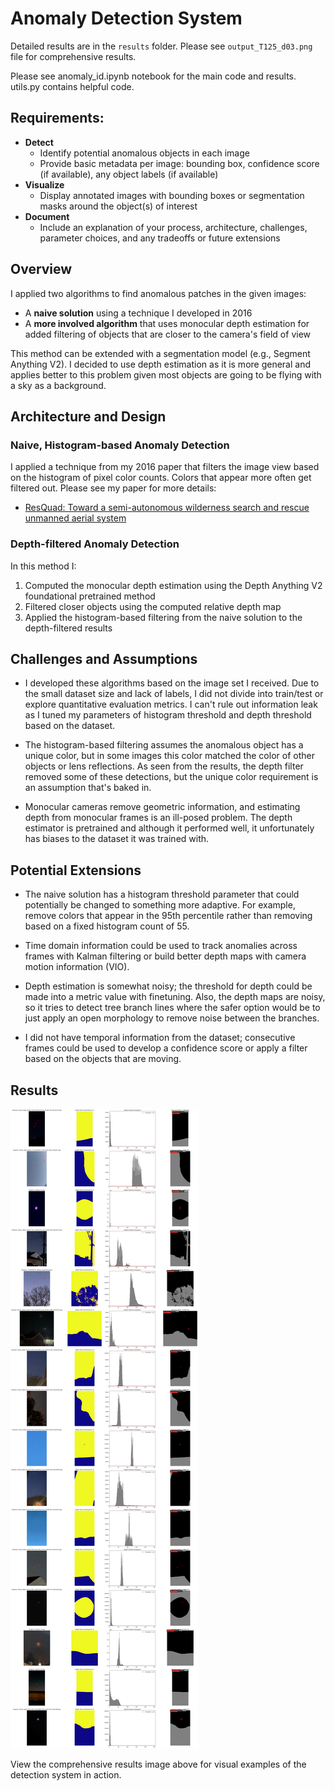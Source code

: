 # Anomaly Detection System

Detailed results are in the `results` folder. Please see `output_T125_d03.png` file for comprehensive results.

Please see anomaly_id.ipynb notebook for the main code and results. utils.py contains helpful code. 

## Requirements:
- **Detect**
  - Identify potential anomalous objects in each image
  - Provide basic metadata per image: bounding box, confidence score (if available), any object labels (if available)
- **Visualize**
  - Display annotated images with bounding boxes or segmentation masks around the object(s) of interest
- **Document**
  - Include an explanation of your process, architecture, challenges, parameter choices, and any tradeoffs or future extensions


## Overview

I applied two algorithms to find anomalous patches in the given images:
- A **naive solution** using a technique I developed in 2016
- A **more involved algorithm** that uses monocular depth estimation for added filtering of objects that are closer to the camera's field of view

This method can be extended with a segmentation model (e.g., Segment Anything V2). I decided to use depth estimation as it is more general and applies better to this problem given most objects are going to be flying with a sky as a background.

## Architecture and Design

### Naive, Histogram-based Anomaly Detection
I applied a technique from my 2016 paper that filters the image view based on the histogram of pixel color counts. Colors that appear more often get filtered out. Please see my paper for more details:
- [ResQuad: Toward a semi-autonomous wilderness search and rescue unmanned aerial system](https://www.researchgate.net/profile/M-Talha-Agcayazi/publication/304817053_ResQuad_Toward_a_semi-autonomous_wilderness_search_and_rescue_unmanned_aerial_system/links/5aa273390f7e9badd9a611c5/ResQuad-Toward-a-semi-autonomous-wilderness-search-and-rescue-unmanned-aerial-system.pdf)

### Depth-filtered Anomaly Detection
In this method I:
1. Computed the monocular depth estimation using the Depth Anything V2 foundational pretrained method
2. Filtered closer objects using the computed relative depth map
3. Applied the histogram-based filtering from the naive solution to the depth-filtered results

## Challenges and Assumptions

- I developed these algorithms based on the image set I received. Due to the small dataset size and lack of labels, I did not divide into train/test or explore quantitative evaluation metrics. I can't rule out information leak as I tuned my parameters of histogram threshold and depth threshold based on the dataset.

- The histogram-based filtering assumes the anomalous object has a unique color, but in some images this color matched the color of other objects or lens reflections. As seen from the results, the depth filter removed some of these detections, but the unique color requirement is an assumption that's baked in.

- Monocular cameras remove geometric information, and estimating depth from monocular frames is an ill-posed problem. The depth estimator is pretrained and although it performed well, it unfortunately has biases to the dataset it was trained with.

## Potential Extensions

- The naive solution has a histogram threshold parameter that could potentially be changed to something more adaptive. For example, remove colors that appear in the 95th percentile rather than removing based on a fixed histogram count of 55.

- Time domain information could be used to track anomalies across frames with Kalman filtering or build better depth maps with camera motion information (VIO).

- Depth estimation is somewhat noisy; the threshold for depth could be made into a metric value with finetuning. Also, the depth maps are noisy, so it tries to detect tree branch lines where the safer option would be to just apply an open morphology to remove noise between the branches.

- I did not have temporal information from the dataset; consecutive frames could be used to develop a confidence score or apply a filter based on the objects that are moving.

## Results

![Comprehensive Results](output_T125_d03.png)

View the comprehensive results image above for visual examples of the detection system in action.

